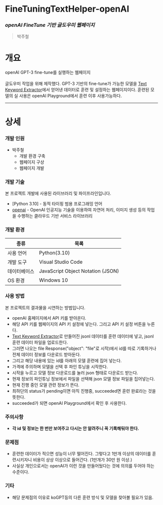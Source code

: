# FineTuningTextHelper-openAI
### _openAI FineTune 기반 글도우미 웹페이지_

>박주철

# 개요
openAI GPT-3 fine-tune를 실행하는 웹페이지 <br><br>
글도우미 작업을 위해 제작했다. GPT-3 기반의 fine-tune가 가능한 모델을 [Text Keyword Extractor]에서 얻어낸 데이터로 훈련 및 설정하는 웹페이지이다. 훈련된 모델의 실 사용은 openAI Playground에서 훈련 이후 사용가능하다.
***

# 상세
### 개발 인원
 - 박주철
   - 개발 환경 구축
   - 웹페이지 구상
   - 웹페이지 개발

### 개발 기술
본 프로젝트 개발에 사용된 라이브러리 및 파이프라인입니다.
- [Python 3.10] - 동적 타이핑 범용 프로그래밍 언어
- [openai] - OpenAI 인공지능 기술을 이용하여 자연어 처리, 이미지 생성 등의 작업을 수행하는 클라우드 기반 서비스 라이브러리

### 개발 환경
| 종류 | 목록 |
| ------ | ------ |
| 사용 언어 | Python(3.10) |
| 개발 도구 | Visual Studio Code |
| 데이터베이스 | JavaScript Object Notation (JSON) |
| OS 환경 | Windows 10 |

### 사용 방법
본 프로젝트의 결과물을 시연하는 방법입니다.
- openAI 홈페이지에서 API 키를 받아온다.
- 해당 API 키를 웹페이지의 API 키 설정에 넣는다. 그리고 API 키 설정 버튼을 누른다.
- [Text Keyword Extractor]로 만들어진 jsonl 데이터를 훈련 데이터에 넣고, jsonl 훈련 데이터 파일을 업로드한다.
- 그러면 나오는 file Response("object": "file"로 시작)에서 id를 따로 기록하거나 전체 데이터 정보를 다운로드 받아둔다.
- 그리고 해당 내용에 있는 id를 아래의 모델 훈련에 집어 넣는다.
- 가격에 주의하며 모델을 선택 후 파인 튜닝을 시작한다.
- 시작을 누르고 모델 정보 다운로드를 눌러 json 형태로 다운로드 받는다.
- 현재 정보의 파인튜닝 정보에서 파일을 선택해 json 모델 정보 파일을 집어넣는다.
- 현재 진행 중인 모델 관련 정보가 뜬다.
- 최하단의 status가 pending이면 아직 진행중, succeeded면 훈련 완료라는 것을 뜻한다.
- succeeded가 되면 openAI Playground에서 확인 후 사용한다.

### 주의사항
- **각 id 및 정보는 한 번만 보여주고 다시는 안 알려주니 꼭 기록해둬야 한다.**

### 문제점
- 훈련한 데이터가 적으면 성능이 너무 떨어진다. 그렇다고 1만개 이상의 데이터를 훈련시키자니 비용이 상상 이상으로 들어간다. (1만개가 30만 원 이상.)
- 사실상 개인으로서는 openAI가 이런 것을 만들어뒀다는 것에 의의를 두어야 하는 수준이다.

### 기타
- 해당 문제점의 이유로 koGPT등의 다른 훈련 방식 및 모델을 찾아볼 필요가 있음.

   [openAI fine-tune training data generator]: <https://github.com/valur628/openAI-fine-tune-training-data-generator>
   [Text Keyword Extractor]: <https://github.com/valur628/Text-Keyword-Extractor>
   [openai]: <https://platform.openai.com/>